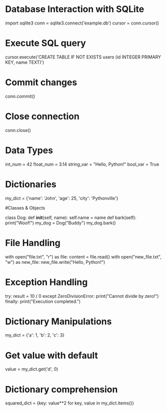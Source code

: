 # Database Interaction with SQLite

import sqlite3
conn = sqlite3.connect('example.db')
cursor = conn.cursor()

  # Execute SQL query
cursor.execute('CREATE TABLE IF NOT EXISTS users (id INTEGER PRIMARY KEY, name TEXT)')

  # Commit changes
conn.commit()

  # Close connection
conn.close()

# Data Types

int_num = 42
float_num = 3.14
string_var = "Hello, Python!"
bool_var = True

# Dictionaries

my_dict = {'name': 'John', 'age': 25, 'city': 'Pythonville'}

#Classes & Objects

class Dog:
    def __init__(self, name):
        self.name = name
def bark(self):
        print("Woof!")
my_dog = Dog("Buddy")
my_dog.bark()

# File Handling

with open("file.txt", "r") as file:
    content = file.read()
with open("new_file.txt", "w") as new_file:
    new_file.write("Hello, Python!")

 # Exception Handling

try:
    result = 10 / 0
except ZeroDivisionError:
    print("Cannot divide by zero!")
finally:
    print("Execution completed.")   

# Dictionary Manipulations

my_dict = {'a': 1, 'b': 2, 'c': 3}

  # Get value with default
value = my_dict.get('d', 0)

   # Dictionary comprehension
squared_dict = {key: value**2 for key, value in my_dict.items()}

    
